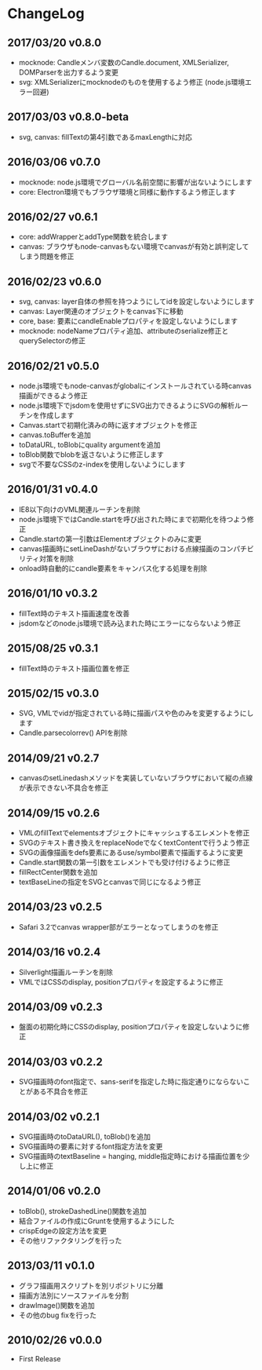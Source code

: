 # ChangeLog

## 2017/03/20 v0.8.0
* mocknode: Candleメンバ変数のCandle.document, XMLSerializer, DOMParserを出力するよう変更
* svg: XMLSerializerにmocknodeのものを使用するよう修正 (node.js環境エラー回避)

## 2017/03/03 v0.8.0-beta
* svg, canvas: fillTextの第4引数であるmaxLengthに対応

## 2016/03/06 v0.7.0
* mocknode: node.js環境でグローバル名前空間に影響が出ないようにします
* core: Electron環境でもブラウザ環境と同様に動作するよう修正します

## 2016/02/27 v0.6.1
* core: addWrapperとaddType関数を統合します
* canvas: ブラウザもnode-canvasもない環境でcanvasが有効と誤判定してしまう問題を修正

## 2016/02/23 v0.6.0
* svg, canvas: layer自体の参照を持つようにしてidを設定しないようにします
* canvas: Layer関連のオブジェクトをcanvas下に移動
* core, base: 要素にcandleEnableプロパティを設定しないようにします
* mocknode: nodeNameプロパティ追加、attributeのserialize修正とquerySelectorの修正

## 2016/02/21 v0.5.0
* node.js環境でもnode-canvasがglobalにインストールされている時canvas描画ができるよう修正
* node.js環境下でjsdomを使用せずにSVG出力できるようにSVGの解析ルーチンを作成します
* Canvas.startで初期化済みの時に返すオブジェクトを修正
* canvas.toBufferを追加
* toDataURL, toBlobにquality argumentを追加
* toBlob関数でblobを返さないように修正します
* svgで不要なCSSのz-indexを使用しないようにします

## 2016/01/31 v0.4.0
* IE8以下向けのVML関連ルーチンを削除
* node.js環境下ではCandle.startを呼び出された時にまで初期化を待つよう修正
* Candle.startの第一引数はElementオブジェクトのみに変更
* canvas描画時にsetLineDashがないブラウザにおける点線描画のコンパチビリティ対策を削除
* onload時自動的にcandle要素をキャンバス化する処理を削除

## 2016/01/10 v0.3.2
* fillText時のテキスト描画速度を改善
* jsdomなどのnode.js環境で読み込まれた時にエラーにならないよう修正

## 2015/08/25 v0.3.1
* fillText時のテキスト描画位置を修正

## 2015/02/15 v0.3.0
* SVG, VMLでvidが指定されている時に描画パスや色のみを変更するようにします
* Candle.parsecolorrev() APIを削除

## 2014/09/21 v0.2.7
* canvasのsetLinedashメソッドを実装していないブラウザにおいて縦の点線が表示できない不具合を修正

## 2014/09/15 v0.2.6
* VMLのfillTextでelementsオブジェクトにキャッシュするエレメントを修正
* SVGのテキスト書き換えをreplaceNodeでなくtextContentで行うよう修正
* SVGの画像描画をdefs要素にあるuse/symbol要素で描画するように変更
* Candle.start関数の第一引数をエレメントでも受け付けるように修正
* fillRectCenter関数を追加
* textBaseLineの指定をSVGとcanvasで同じになるよう修正

## 2014/03/23 v0.2.5
* Safari 3.2でcanvas wrapper部がエラーとなってしまうのを修正

## 2014/03/16 v0.2.4
* Silverlight描画ルーチンを削除
* VMLではCSSのdisplay, positionプロパティを設定するように修正

## 2014/03/09 v0.2.3
* 盤面の初期化時にCSSのdisplay, positionプロパティを設定しないように修正

## 2014/03/03 v0.2.2
* SVG描画時のfont指定で、sans-serifを指定した時に指定通りにならないことがある不具合を修正

## 2014/03/02 v0.2.1
* SVG描画時のtoDataURL(), toBlob()を追加
* SVG描画時の要素に対するfont指定方法を変更
* SVG描画時のtextBaseline = hanging, middle指定時における描画位置を少し上に修正

## 2014/01/06 v0.2.0
* toBlob(), strokeDashedLine()関数を追加
* 結合ファイルの作成にGruntを使用するようにした
* crispEdgeの設定方法を変更
* その他リファクタリングを行った

## 2013/03/11 v0.1.0
* グラフ描画用スクリプトを別リポジトリに分離
* 描画方法別にソースファイルを分割
* drawImage()関数を追加
* その他のbug fixを行った

## 2010/02/26 v0.0.0
* First Release
